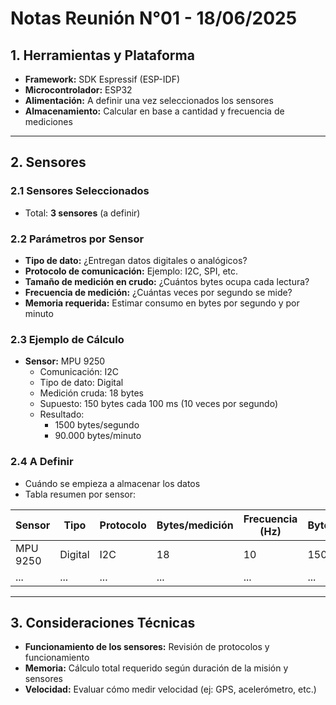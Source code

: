 # Notas Reunión N°01 - 18/06/2025

## 1. Herramientas y Plataforma

- **Framework:** SDK Espressif (ESP-IDF)  
- **Microcontrolador:** ESP32  
- **Alimentación:** A definir una vez seleccionados los sensores  
- **Almacenamiento:** Calcular en base a cantidad y frecuencia de mediciones  

---

## 2. Sensores

### 2.1 Sensores Seleccionados

- Total: **3 sensores** (a definir)

### 2.2 Parámetros por Sensor

- **Tipo de dato:** ¿Entregan datos digitales o analógicos?  
- **Protocolo de comunicación:** Ejemplo: I2C, SPI, etc.  
- **Tamaño de medición en crudo:** ¿Cuántos bytes ocupa cada lectura?  
- **Frecuencia de medición:** ¿Cuántas veces por segundo se mide?  
- **Memoria requerida:** Estimar consumo en bytes por segundo y por minuto  

### 2.3 Ejemplo de Cálculo

- **Sensor:** MPU 9250  
  - Comunicación: I2C  
  - Tipo de dato: Digital  
  - Medición cruda: 18 bytes  
  - Supuesto: 150 bytes cada 100 ms (10 veces por segundo)  
  - Resultado:  
    - 1500 bytes/segundo  
    - 90.000 bytes/minuto  

### 2.4 A Definir

- Cuándo se empieza a almacenar los datos  
- Tabla resumen por sensor:  

| Sensor       | Tipo     | Protocolo | Bytes/medición | Frecuencia (Hz) | Bytes/segundo | Bytes/minuto |
|--------------|----------|-----------|----------------|------------------|----------------|---------------|
| MPU 9250     | Digital  | I2C       | 18             | 10               | 1500           | 90000         |
| ...          | ...      | ...       | ...            | ...              | ...            | ...           |

---

## 3. Consideraciones Técnicas

- **Funcionamiento de los sensores:** Revisión de protocolos y funcionamiento  
- **Memoria:** Cálculo total requerido según duración de la misión y sensores  
- **Velocidad:** Evaluar cómo medir velocidad (ej: GPS, acelerómetro, etc.)

